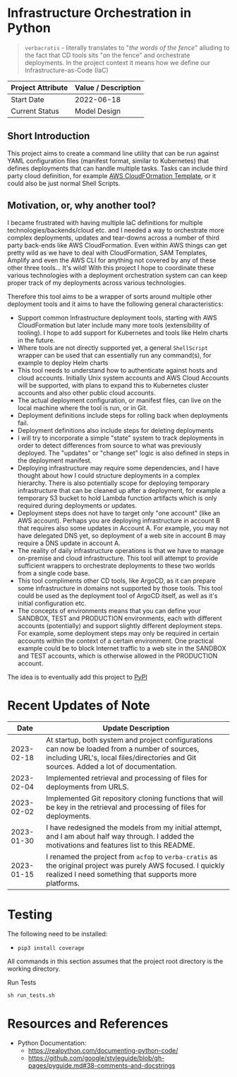 # Infrastructure Orchestration in Python 

> `verbacratis` - literally translates to "_the words of the fence_" alluding to the fact that CD tools sits "on the fence" and orchestrate deployments. In the project context it means how we define our Infrastructure-as-Code (IaC)

| Project Attribute | Value / Description |
|-------------------|---------------------|
| Start Date        | 2022-06-18          |
| Current Status    | Model Design        |

## Short Introduction

This project aims to create a command line utility that can be run against YAML configuration files (manifest format, similar to Kubernetes) that defines deployments that can handle multiple tasks. Tasks can include third party cloud definition, for example [AWS CloudFOrmation Template](https://aws.amazon.com/cloudformation/resources/templates/), or it could also be just normal Shell Scripts.

## Motivation, or, why another tool?

I became frustrated with having multiple IaC definitions for multiple technologies/backends/cloud etc. and I needed a way to orchestrate more complex deployments, updates and tear-downs across a number of third party back-ends like AWS CloudFormation. Even within AWS things can get pretty wild as we have to deal with CloudFormation, SAM Templates, Amplify and even the AWS CLI for anything not covered by any of these other three tools... It's wild! With this project I hope to coordinate these various technologies with a deployment orchestration system can can keep proper track of my deployments across various technologies.

Therefore this tool aims to be a wrapper of sorts around multiple other deployment tools and it aims to have the following general characteristics:

* Support common Infrastructure deployment tools, starting with AWS CloudFormation but later include many more tools (extensibility of tooling). I hope to add support for Kubernetes and tools like Helm charts in the future.
* Where tools are not directly supported yet, a general `ShellScript` wrapper can be used that can essentially run any command(s), for example to deploy Helm charts
* This tool needs to understand how to authenticate against hosts and cloud accounts. Initially Unix system accounts and AWS Cloud Accounts will be supported, with plans to expand this to Kubernetes cluster accounts and also other public cloud accounts.
* The actual deployment configuration, or manifest files, can live on the local machine where the tool is run, or in Git. 
* Deployment definitions include steps for rolling back when deployments fail.
* Deployment definitions also include steps for deleting deployments
* I will try to incorporate a simple "state" system to track deployments in order to detect differences from source to what was previously deployed. The "updates" or "change set" logic is also defined in steps in the deployment manifest.
* Deploying infrastructure may require some dependencies, and I have thought about how I could structure deployments in a complex hierarchy. There is also potentially scope for deploying temporary infrastructure that can be cleaned up after a deployment, for example a temporary S3 bucket to hold Lambda function artifacts which is only required during deployments or updates.
* Deployment steps does not have to target only "one account" (like an AWS account). Perhaps you are deploying infrastructure in account B that requires also some updates in Account A. For example, you may not have delegated DNS yet, so deployment of a web site in account B may require a DNS update in account A.
* The reality of daily infrastructure operations is that we have to manage on-premise and cloud infrastructure. This tool will attempt to provide sufficient wrappers to orchestrate deployments to these two worlds from a single code base.
* This tool compliments other CD tools, like ArgoCD, as it can prepare some infrastructure in domains not supported by those tools. This tool could be used as the deployment tool of ArgoCD itself, as well as it's initial configuration etc.
* The concepts of environments means that you can define your SANDBOX, TEST and PRODUCTION environments, each with different accounts (potentially) and support slightly different deployment steps. For example, some deployment steps may only be required in certain accounts within the context of a certain environment. One practical example could be to block Internet traffic to a web site in the SANDBOX and TEST accounts, which is otherwise allowed in the PRODUCTION account.

The idea is to eventually add this project to [PyPI](https://pypi.org/)

# Recent Updates of Note

| Date       | Update Description                                                                                                                                                                                    |
|------------|-------------------------------------------------------------------------------------------------------------------------------------------------------------------------------------------------------|
| 2023-02-18 | At startup, both system and project configurations can now be loaded from a number of sources, including URL's, local files/directories and Git sources. Added a lot of documentation.                |
| 2023-02-04 | Implemented retrieval and processing of files for deployments from URLS.                                                                                                                              |
| 2023-02-02 | Implemented Git repository cloning functions that will be key in the retrieval and processing of files for deployments.                                                                               |
| 2023-01-30 | I have redesigned the models from my initial attempt, and I am about half way through. I added the motivations and features list to this README.                                                      |
| 2023-01-15 | I renamed the project from `acfop` to `verba-cratis` as the original project was purely AWS focused. I quickly realized I need something that supports more platforms.                                |

# Testing

The following need to be installed:

* `pip3 install coverage`

All commands in this section assumes that the project root directory is the working directory.

Run Tests

```shell
sh run_tests.sh
```

# Resources and References

* Python Documentation:
  * https://realpython.com/documenting-python-code/
  * https://github.com/google/styleguide/blob/gh-pages/pyguide.md#38-comments-and-docstrings
